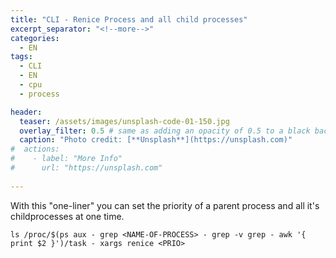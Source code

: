 ```yaml
---
title: "CLI - Renice Process and all child processes"
excerpt_separator: "<!--more-->"
categories:
  - EN
tags:
  - CLI
  - EN
  - cpu
  - process

header:
  teaser: /assets/images/unsplash-code-01-150.jpg
  overlay_filter: 0.5 # same as adding an opacity of 0.5 to a black background
  caption: "Photo credit: [**Unsplash**](https://unsplash.com)"
#  actions:
#    - label: "More Info"
#      url: "https://unsplash.com"
  
---
```



With this "one-liner" you can set the priority of a parent process and all it's childprocesses at one time.
<!--more-->
```
ls /proc/$(ps aux - grep <NAME-OF-PROCESS> - grep -v grep - awk '{ print $2 }')/task - xargs renice <PRIO>
```



